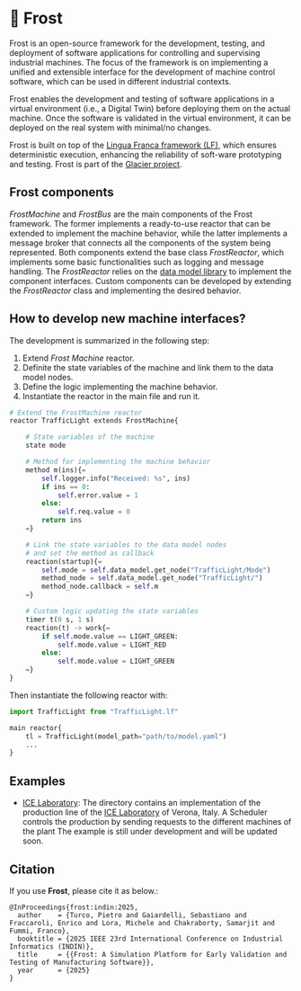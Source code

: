 # 💠 Frost

Frost is an open-source framework for the development, testing, and deployment of software applications for controlling and supervising industrial machines. The focus of the framework is on implementing a unified and extensible interface for the development of machine control software, which can be used in different industrial contexts.

Frost enables the development and testing of software applications in a virtual environment (i.e., a Digital Twin) before deploying them on the actual machine. Once the software is validated in the virtual environment, it can be deployed on the real system with minimal/no changes.

Frost is built on top of the [Lingua Franca framework (LF)](https://www.lf-lang.org/), which ensures deterministic execution, enhancing the reliability of soft-ware prototyping and testing.
Frost is part of the [Glacier project](https://glacier-project.github.io/glacier-website/). 

## Frost components

*FrostMachine* and *FrostBus* are the main components of the Frost framework. 
The former implements a ready-to-use reactor that can be extended to implement the machine behavior, while the latter implements a message broker that connects all the components of the system being represented.
Both components extend the base class *FrostReactor*, which implements some basic functionalities such as logging and message handling.
The *FrostReactor* relies on the [data model library](https://github.com/glacier-project/machine-data-model) to implement the component interfaces.
Custom components can be developed by extending the *FrostReactor* class and implementing the desired behavior.

## How to develop new machine interfaces?

The development is summarized in the following step:

1) Extend *Frost Machine* reactor.
2) Definite the state variables of the machine and link them to the data model nodes.
3) Define the logic implementing the machine behavior.
4) Instantiate the reactor in the main file and run it.

```python
# Extend the FrostMachine reactor
reactor TrafficLight extends FrostMachine{

    # State variables of the machine 
    state mode

    # Method for implementing the machine behavior
    method m(ins){=
        self.logger.info("Received: %s", ins)
        if ins == 0:
            self.error.value = 1      
        else:
            self.req.value = 0
        return ins
    =}

    # Link the state variables to the data model nodes
    # and set the method as callback  
    reaction(startup){=
        self.mode = self.data_model.get_node("TrafficLight/Mode")
        method_node = self.data_model.get_node("TrafficLight/")
        method_node.callback = self.m
    =}  

    # Custom logic updating the state variables
    timer t(0 s, 1 s)
    reaction(t) -> work{=
        if self.mode.value == LIGHT_GREEN:
            self.mode.value = LIGHT_RED
        else:
            self.mode.value = LIGHT_GREEN
    =}
}
```

Then instantiate the following reactor with:

```python
import TrafficLight from "TrafficLight.lf"

main reactor{
    tl = TrafficLight(model_path="path/to/model.yaml")
    ...
}
```

## Examples

- [ICE Laboratory](examples/ICE): The directory contains an implementation of the production line of the [ICE Laboratory](https://www.icelab.di.univr.it/) of Verona, Italy. A Scheduler controls the production by sending requests to the different machines of the plant The example is still under development and will be updated soon.

## Citation ##

If you use **Frost**, please cite it as below.:

```
@InProceedings{frost:indin:2025,
  author    = {Turco, Pietro and Gaiardelli, Sebastiano and Fraccaroli, Enrico and Lora, Michele and Chakraborty, Samarjit and Fummi, Franco},
  booktitle = {2025 IEEE 23rd International Conference on Industrial Informatics (INDIN)},
  title     = {{Frost: A Simulation Platform for Early Validation and Testing of Manufacturing Software}},
  year      = {2025}
}
```